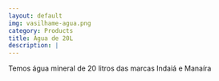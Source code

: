```yaml
---
layout: default
img: vasilhame-agua.png
category: Products
title: Água de 20L
description: |
---
```

  Temos água mineral de 20 litros das marcas Indaiá e Manaíra
